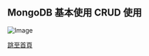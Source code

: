 ## MongoDB 基本使用 CRUD 使用

![Image](https://donaldsher.github.io/LearningBlog/page4/Desert.jpg)


[跳至首頁](https://donaldsher.github.io/LearningBlog/)
